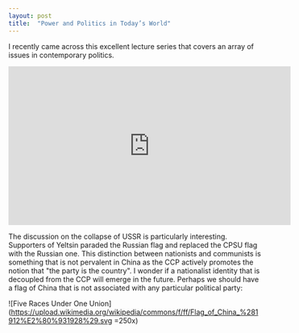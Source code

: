 ```yaml
---
layout: post
title:  "Power and Politics in Today’s World"
---
```


I recently came across this excellent lecture series that covers an array of issues in contemporary politics.


<iframe width="560" height="315" src="https://www.youtube.com/embed/BDqvzFY72mg" frameborder="0" allow="accelerometer; autoplay; encrypted-media; gyroscope; picture-in-picture" allowfullscreen></iframe>



The discussion on the collapse of USSR is particularly interesting. Supporters of Yeltsin paraded the Russian flag and replaced the CPSU flag with the Russian one. This distinction between nationists and communists is something that is not pervalent in China as the CCP actively promotes the notion that "the party is the country". I wonder if a nationalist identity that is decoupled from the CCP will emerge in the future. Perhaps we should have a flag of China that is not associated with any particular political party:

![Five Races Under One Union](https://upload.wikimedia.org/wikipedia/commons/f/ff/Flag_of_China_%281912%E2%80%931928%29.svg =250x)
